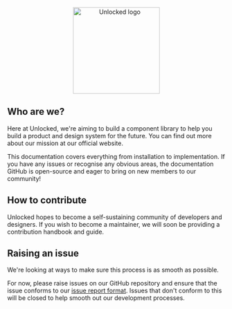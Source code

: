 <p style="text-align:center; margin-top:50px;">
  <a href="https://unlocked.to" target="_blank">
    <img alt="Unlocked logo" width="200" src="https://unlocked.to/images/logo/logo-dark.svg">
  </a>
</p>

## Who are we?

Here at Unlocked, we're aiming to build a component library to help you build a product and design system for the future. You can find out more about our mission at our official website.

This documentation covers everything from installation to implementation. If you have any issues or recognise any obvious areas, the documentation GitHub is open-source and eager to bring on new members to our community!

## How to contribute

Unlocked hopes to become a self-sustaining community of developers and designers. If you wish to become a maintainer, we will soon be providing a contribution handbook and guide.

## Raising an issue

We're looking at ways to make sure this process is as smooth as possible.

For now, please raise issues on our GitHub repository and ensure that the issue conforms to our [issue report format]('/community/bug-report'). Issues that don't conform to this will be closed to help smooth out our development processes.


